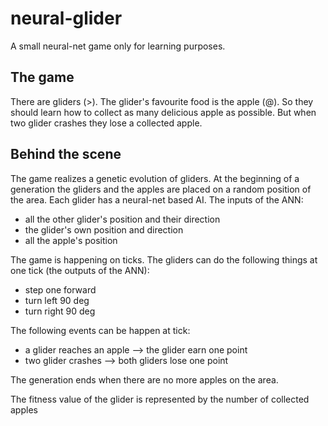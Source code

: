 # neural-glider
A small neural-net game only for learning purposes.

The game
--------
There are gliders (>). The glider's favourite food is the apple (@). So they should learn how to collect as many delicious apple as possible. But when two glider crashes they lose a collected apple.

Behind the scene
----------------
The game realizes a genetic evolution of gliders.
At the beginning of a generation the gliders and the apples are placed on a random position of the area.
Each glider has a neural-net based AI.
The inputs of the ANN:
- all the other glider's position and their direction
- the glider's own position and direction
- all the apple's position

The game is happening on ticks. The gliders can do the following things at one tick (the outputs of the ANN):
- step one forward
- turn left 90 deg
- turn right 90 deg

The following events can be happen at tick:
- a glider reaches an apple --> the glider earn one point
- two glider crashes        --> both gliders lose one point

The generation ends when there are no more apples on the area.

The fitness value of the glider is represented by the number of collected apples
